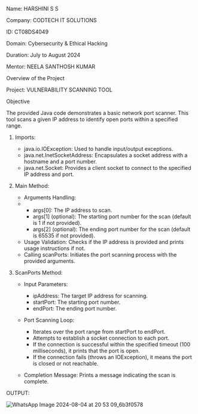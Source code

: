 Name: HARSHINI S S

Company: CODTECH IT SOLUTIONS

ID: CT08DS4049

Domain: Cybersecurity & Ethical Hacking

Duration: July to August 2024

Mentor: NEELA SANTHOSH KUMAR

Overview of the Project

Project: VULNERABILITY SCANNING TOOL

Objective

The provided Java code demonstrates a basic network port scanner. This tool scans a given IP address to identify open ports within a specified range. 



1. Imports:
   
   - java.io.IOException: Used to handle input/output exceptions.
   - java.net.InetSocketAddress: Encapsulates a socket address with a hostname and a port number.
   - java.net.Socket: Provides a client socket to connect to the specified IP address and port.

3. Main Method:
   
   - Arguments Handling:
   - 
     - args[0]: The IP address to scan.
     - args[1] (optional): The starting port number for the scan (default is 1 if not provided).
     - args[2] (optional): The ending port number for the scan (default is 65535 if not provided).
   - Usage Validation: Checks if the IP address is provided and prints usage instructions if not.
   - Calling scanPorts: Initiates the port scanning process with the provided arguments.

5. ScanPorts Method:
   
   - Input Parameters:
     
     - ipAddress: The target IP address for scanning.
     - startPort: The starting port number.
     - endPort: The ending port number.
       
   - Port Scanning Loop:
    
     - Iterates over the port range from startPort to endPort.
     - Attempts to establish a socket connection to each port.
     - If the connection is successful within the specified timeout (100 milliseconds), it prints that the port is open.
     - If the connection fails (throws an IOException), it means the port is closed or not reachable.
       
   - Completion Message: Prints a message indicating the scan is complete.

OUTPUT:

![WhatsApp Image 2024-08-04 at 20 53 09_6b3f0578](https://github.com/user-attachments/assets/db7f30bd-183b-4109-bf22-11d2840d3f8a)



      



